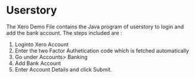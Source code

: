 # Userstory
The Xero Demo File contains the Java program of userstory to login and add the bank account. 
The steps included are : 
1) Loginto Xero Account
2) Enter the two Factor Authetication code which is fetched automatically
3) Go under Accounts> Banking 
4) Add Bank Account
5) Enter Account Details and click Submit.
